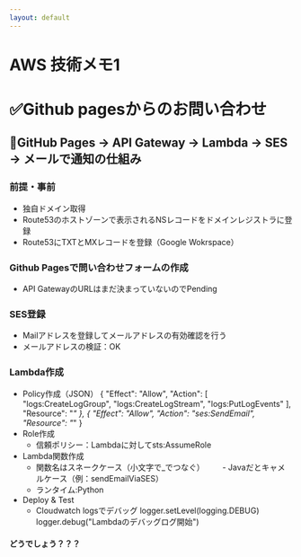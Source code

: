```yaml
---
layout: default
---
```

# AWS 技術メモ1
# ✅Github pagesからのお問い合わせ
## 🔹GitHub Pages → API Gateway → Lambda → SES → メールで通知の仕組み
### 前提・事前
- 独自ドメイン取得
- Route53のホストゾーンで表示されるNSレコードをドメインレジストラに登録
- Route53にTXTとMXレコードを登録（Google Wokrspace）
### Github Pagesで問い合わせフォームの作成
- API GatewayのURLはまだ決まっていないのでPending
### SES登録
- Mailアドレスを登録してメールアドレスの有効確認を行う
- メールアドレスの検証：OK
### Lambda作成
- Policy作成（JSON）
 {
  "Effect": "Allow",
  "Action": [
   "logs:CreateLogGroup",
   "logs:CreateLogStream",
   "logs:PutLogEvents"
   ],
  "Resource": "*"
 },
 {
  "Effect": "Allow",
  "Action": "ses:SendEmail",
  "Resource": "*"
 }
- Role作成
  - 信頼ポリシー：Lambdaに対してsts:AssumeRole
- Lambda関数作成
  - 関数名はスネークケース（小文字で_でつなぐ）
  　　- Javaだとキャメルケース（例：sendEmailViaSES）
  - ランタイム:Python
- Deploy & Test
  - Cloudwatch logsでデバッグ
  logger.setLevel(logging.DEBUG)
  logger.debug("Lambdaのデバッグログ開始")

#### どうでしょう？？？

 
